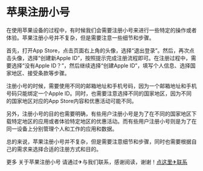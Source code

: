 # 苹果注册小号

在使用苹果设备的过程中，有时候我们会需要注册小号来进行一些特定的操作或者体验。苹果注册小号并不复杂，但是需要注意一些细节和步骤。

首先，打开App Store，点击页面右上角的头像，选择“退出登录”。然后，再次点击头像，选择“创建新Apple ID”，按照提示完成注册流程即可。在注册过程中，需要选择“没有Apple ID？”，然后继续选择“创建Apple ID”，填写个人信息、选择国家地区、接受条款等步骤。

注册小号的时候，需要使用不同的邮箱地址和手机号码，因为一个邮箱地址和手机号码只能绑定一个Apple ID。同时，也需要注意选择不同的国家地区，因为不同的国家地区对应的App Store内容和优惠活动可能不同。

另外，注册小号的目的也需要明确，有些用户注册小号是为了在不同的国家地区下载特定地区的应用或者体验特定地区的优惠活动。而有些用户注册小号则是为了在同一设备上分别管理个人和工作的应用和数据。

总的来说，苹果注册小号并不复杂，但是需要注意细节和步骤，同时也需要根据自己的需求来选择合适的注册方式和目的。

更多 关于苹果注册小号 请通过✈与我们联系，感谢阅读，谢谢！[点这里✈联系](https://sms.k02.cc)